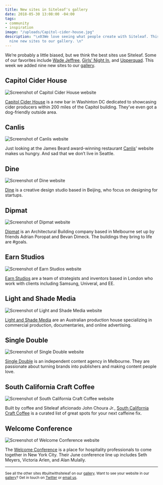 ```yaml
---
title: New sites in Siteleaf's gallery
date: 2018-05-30 13:08:00 -04:00
tags:
- community
- inspiration
image: "/uploads/Capitol-cider-house.jpg"
description: "\x03We love seeing what people create with Siteleaf. This week we added
  nine new sites to our gallery. \n"
---
```


We’re probably a little biased, but we think the best sites use Siteleaf. Some of our favorites include [Wade Jeffree](http://www.wadejeffree.com/), [Girls' Night In](http://girlsnightinclub.com/), and [Upperquad](https://upperquad.com/). This week we added nine new sites to our [gallery](https://www.siteleaf.com/gallery/). 

## Capitol Cider House

![Screenshot of Capitol Cider House website](/uploads/Capitol-cider-house.jpg)

[Capitol Cider House](https://capitolciderhouse.com/) is a new bar in Washinton DC dedicated to showcasing cider producers within 200 miles of the Capitol building. They’ve even got a dog-friendly outside area. 

## Canlis

![Screenshot of Canlis website](/uploads/Canlis-image.jpg)

Just looking at the James Beard award-winning restaurant [Canlis](https://canlis.com/)’ website makes us hungry. And sad that we don’t live in Seattle. 

## Dine

![Screenshot of Dine website](/uploads/dine-image.jpg)

[Dine](https://dinehq.com/) is a creative design studio based in Beijing, who focus on designing for startups. 

## Dipmat

![Screenshot of Dipmat website](/uploads/dipmat-image.jpg)

[Dipmat](http://www.dimpat.com.au/) is an Architectural Building company based in Melbourne set up by friends Adrian Poropat and Bevan Dimeck. The buildings they bring to life are #goals.

## Earn Studios

![Screenshot of Earn Studios website](/uploads/earn-image.jpg)

[Earn Studios](https://www.earnstudios.com/) are a team of strategists and inventors based in London who work with clients including Samsung, Univeral, and EE. 

## Light and Shade Media

![Screenshot of Light and Shade Media website](/uploads/light-shade-image.jpg)

[Light and Shade Media](https://lightandshademedia.com/) are an Australian production house specializing in commercial production, documentaries, and online advertising.

## Single Double

![Screenshot of Single Double website](/uploads/single-double-image.jpg)

[Single Double](https://singledouble.co/) is an independent content agency in Melbourne. They are passionate about turning brands into publishers and making content people love. 

## South California Craft Coffee

![Screenshot of South California Craft Coffee website](/uploads/south-cali-image.jpg)

Built by coffee and Siteleaf aficionado John Choura Jr., [South California Craft Coffee](http://socal.coffee/) is a curated list of great spots for your next caffeine fix. 

## Welcome Conference

![Screenshot of Welcome Conference website](/uploads/welcome-image.jpg)

The [Welcome Conference](http://thewelcomeconference.com/) is a place for hospitality professionals to come together in New York City. Their June conference line up includes Seth Meyers, Victoria Arlen, and Alan Mulally.

______________

<small>See all the other sites #builtwithsiteleaf on our [gallery](https://www.siteleaf.com/gallery/). 
Want to see your website in our [gallery](https://www.siteleaf.com/gallery/)? Get in touch on [Twitter](https://twitter.com/siteleaf) or [email us](mailto:support@siteleaf.com).</small>
